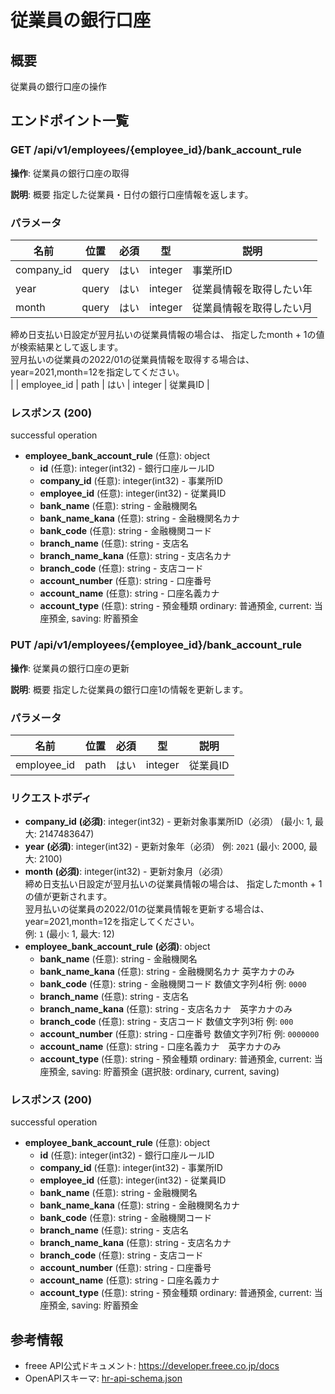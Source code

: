# 従業員の銀行口座

## 概要

従業員の銀行口座の操作

## エンドポイント一覧

### GET /api/v1/employees/{employee_id}/bank_account_rule

**操作**: 従業員の銀行口座の取得

**説明**: 概要 指定した従業員・日付の銀行口座情報を返します。

### パラメータ

| 名前 | 位置 | 必須 | 型 | 説明 |
|------|------|------|-----|------|
| company_id | query | はい | integer | 事業所ID |
| year | query | はい | integer | 従業員情報を取得したい年 |
| month | query | はい | integer | 従業員情報を取得したい月<br>
締め日支払い日設定が翌月払いの従業員情報の場合は、 指定したmonth + 1の値が検索結果として返します。<br>
翌月払いの従業員の2022/01の従業員情報を取得する場合は、year=2021,month=12を指定してください。<br> |
| employee_id | path | はい | integer | 従業員ID |

### レスポンス (200)

successful operation

- **employee_bank_account_rule** (任意): object
  - **id** (任意): integer(int32) - 銀行口座ルールID
  - **company_id** (任意): integer(int32) - 事業所ID
  - **employee_id** (任意): integer(int32) - 従業員ID
  - **bank_name** (任意): string - 金融機関名
  - **bank_name_kana** (任意): string - 金融機関名カナ
  - **bank_code** (任意): string - 金融機関コード
  - **branch_name** (任意): string - 支店名
  - **branch_name_kana** (任意): string - 支店名カナ
  - **branch_code** (任意): string - 支店コード
  - **account_number** (任意): string - 口座番号
  - **account_name** (任意): string - 口座名義カナ
  - **account_type** (任意): string - 預金種類 ordinary: 普通預金, current: 当座預金, saving: 貯蓄預金

### PUT /api/v1/employees/{employee_id}/bank_account_rule

**操作**: 従業員の銀行口座の更新

**説明**: 概要 指定した従業員の銀行口座1の情報を更新します。

### パラメータ

| 名前 | 位置 | 必須 | 型 | 説明 |
|------|------|------|-----|------|
| employee_id | path | はい | integer | 従業員ID |

### リクエストボディ

- **company_id** **(必須)**: integer(int32) - 更新対象事業所ID（必須） (最小: 1, 最大: 2147483647)
- **year** **(必須)**: integer(int32) - 更新対象年（必須） 例: `2021` (最小: 2000, 最大: 2100)
- **month** **(必須)**: integer(int32) - 更新対象月（必須）<br>
締め日支払い日設定が翌月払いの従業員情報の場合は、 指定したmonth + 1の値が更新されます。<br>
翌月払いの従業員の2022/01の従業員情報を更新する場合は、year=2021,month=12を指定してください。<br> 例: `1` (最小: 1, 最大: 12)
- **employee_bank_account_rule** **(必須)**: object
  - **bank_name** (任意): string - 金融機関名
  - **bank_name_kana** (任意): string - 金融機関名カナ 英字カナのみ
  - **bank_code** (任意): string - 金融機関コード 数値文字列4桁 例: `0000`
  - **branch_name** (任意): string - 支店名
  - **branch_name_kana** (任意): string - 支店名カナ　英字カナのみ
  - **branch_code** (任意): string - 支店コード 数値文字列3桁 例: `000`
  - **account_number** (任意): string - 口座番号 数値文字列7桁 例: `0000000`
  - **account_name** (任意): string - 口座名義カナ　英字カナのみ
  - **account_type** (任意): string - 預金種類 ordinary: 普通預金, current: 当座預金, saving: 貯蓄預金 (選択肢: ordinary, current, saving)

### レスポンス (200)

successful operation

- **employee_bank_account_rule** (任意): object
  - **id** (任意): integer(int32) - 銀行口座ルールID
  - **company_id** (任意): integer(int32) - 事業所ID
  - **employee_id** (任意): integer(int32) - 従業員ID
  - **bank_name** (任意): string - 金融機関名
  - **bank_name_kana** (任意): string - 金融機関名カナ
  - **bank_code** (任意): string - 金融機関コード
  - **branch_name** (任意): string - 支店名
  - **branch_name_kana** (任意): string - 支店名カナ
  - **branch_code** (任意): string - 支店コード
  - **account_number** (任意): string - 口座番号
  - **account_name** (任意): string - 口座名義カナ
  - **account_type** (任意): string - 預金種類 ordinary: 普通預金, current: 当座預金, saving: 貯蓄預金



## 参考情報

- freee API公式ドキュメント: https://developer.freee.co.jp/docs
- OpenAPIスキーマ: [hr-api-schema.json](../../openapi/hr-api-schema.json)
